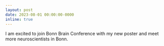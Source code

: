 ```yaml
---
layout: post
date: 2023-08-01 00:00:00-0000
inline: true
---
```


I am excited to join Bonn Brain Conference with my new poster and meet more neuroscientists in Bonn.